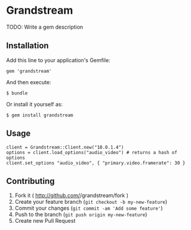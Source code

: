 # Grandstream

TODO: Write a gem description

## Installation

Add this line to your application's Gemfile:

    gem 'grandstream'

And then execute:

    $ bundle

Or install it yourself as:

    $ gem install grandstream

## Usage

    client = Grandstream::Client.new("10.0.1.4")
    options = client.load_options("audio_video") # returns a hash of options
    client.set_options "audio_video", { "primary.video.framerate": 30 }
    

## Contributing

1. Fork it ( http://github.com/<my-github-username>/grandstream/fork )
2. Create your feature branch (`git checkout -b my-new-feature`)
3. Commit your changes (`git commit -am 'Add some feature'`)
4. Push to the branch (`git push origin my-new-feature`)
5. Create new Pull Request
